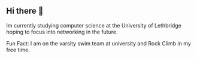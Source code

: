 ## Hi there 👋

Im currently studying computer science at the University of Lethbridge hoping to focus into networking in the future.

Fun Fact: I am on the varsity swim team at university and Rock Climb in my free time.

<!--
**KamBrill/KamBrill** is a ✨ _special_ ✨ repository because its `README.md` (this file) appears on your GitHub profile.

Here are some ideas to get you started:

- 🔭 I’m currently working on ...
- 🌱 I’m currently learning ...
- 👯 I’m looking to collaborate on ...
- 🤔 I’m looking for help with ...
- 💬 Ask me about ...
- 📫 How to reach me: ...
- 😄 Pronouns: ...
- ⚡ Fun fact: ...
-->
